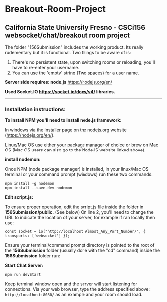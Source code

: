 # Breakout-Room-Project
## California State University Fresno - CSCi156 websocket/chat/breakout room project

The folder "156Submission" includes the working product. Its really rudementary but it is functional. Two things to be aware of is: 

1) There's no persistent state, upon switching rooms or reloading, you'll have to re-enter your username.
2) You can use the 'empty' string (Two spaces) for a user name.

**Server side requires: node.js**
https://nodejs.org/en/

**Used Socket.IO https://socket.io/docs/v4/ libraries.**

--------------------------------------------------------------------
### Installation instructions:

**To install NPM you'll need to install node.js framework:**

In windows via the installer page on the nodejs.org website (https://nodejs.org/en/).

Linux/Mac OS use either your package manager of choice or brew on Mac OS (Mac OS users can also go to the NodeJS website linked above).

**install nodemon:**

Once NPM (node package manager) is installed, in your linux/Mac OS terminal or your command prompt (windows) run these two commands.
```
npm install -g nodemon
npm install --save-dev nodemon
```

**Edit script.js:**

To ensure proper operation, edit the script.js file inside the folder in **156Submission/public.** (See below) On line 2, you'll need to change the URL to indicate the location of your server, for example if ran locally then use: 
```
const socket = io("http://localhost:Almost_Any_Port_Number/", { transports: ['websocket'] });
```

Ensure your terminal/command prompt directory is pointed to the root of the **156Submission** folder (usually done with the "cd" command)
inside the **156Submission** folder run:

**Start Chat Server:**
```
npm run devStart
```
Keep terminal window open and the server will start listening for connections. Via your web browser, type the address specified above: ```http://localhost:8080/``` as an example and your room should load. 




